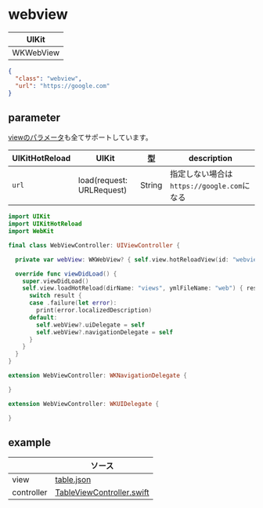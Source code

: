 # webview

| UIKit |
| ---- |
| WKWebView |

```json
{
  "class": "webview",
  "url": "https://google.com"
}
```

## parameter

[viewのパラメータ](2-2.view.md#parameter)も全てサポートしています。

|  UIKitHotReload | UIKit  | 型 | description |
| ---- | ---- | ---- | ---- |
| `url` | load(request: URLRequest) | String | 指定しない場合は`https://google.com`になる |


```swift
import UIKit
import UIKitHotReload
import WebKit

final class WebViewController: UIViewController {

  private var webView: WKWebView? { self.view.hotReloadView(id: "webview") as? WKWebView }

  override func viewDidLoad() {
    super.viewDidLoad()
    self.view.loadHotReload(dirName: "views", ymlFileName: "web") { result in
      switch result {
      case .failure(let error):
        print(error.localizedDescription)
      default:
        self.webView?.uiDelegate = self
        self.webView?.navigationDelegate = self
      }
    }
  }
}

extension WebViewController: WKNavigationDelegate {

}

extension WebViewController: WKUIDelegate {

}

```

## example

| | ソース |
| ---- | ---- | 
| view | [table.json](../Example/UIKitHotReload/views/web.yml) |
| controller | [TableViewController.swift](../Example/UIKitHotReload/ViewController/WebViewController.swift) |